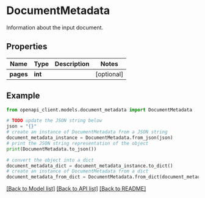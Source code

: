 # DocumentMetadata

Information about the input document.

## Properties

Name | Type | Description | Notes
------------ | ------------- | ------------- | -------------
**pages** | **int** |  | [optional] 

## Example

```python
from openapi_client.models.document_metadata import DocumentMetadata

# TODO update the JSON string below
json = "{}"
# create an instance of DocumentMetadata from a JSON string
document_metadata_instance = DocumentMetadata.from_json(json)
# print the JSON string representation of the object
print(DocumentMetadata.to_json())

# convert the object into a dict
document_metadata_dict = document_metadata_instance.to_dict()
# create an instance of DocumentMetadata from a dict
document_metadata_from_dict = DocumentMetadata.from_dict(document_metadata_dict)
```
[[Back to Model list]](../README.md#documentation-for-models) [[Back to API list]](../README.md#documentation-for-api-endpoints) [[Back to README]](../README.md)


